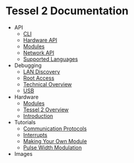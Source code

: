 # Tessel 2 Documentation

- API
    * [CLI](/API/CLI.md)
    * [Hardware API](/API/Hardware_API.md)
    * [Modules](/API/Modules.md)
    * [Network API](/API/Network_API.md)
    * [Supported Languages](/API/Supported_Languages.md)
- Debugging
    * [LAN Discovery](/Debugging/LAN_Discovery.md)
    * [Root Access](/Debugging/Root_Access.md)
    * [Technical Overview](/Debugging/Technical_Overview.md)
    * [USB](/Debugging/USB.md)
- Hardware
    * [Modules](/Hardware/Modules.md)
    * [Tessel 2 Overview](/Hardware/Tessel_2_Overview.md)
  * [Introduction](/Introduction.md)
- Tutorials
    * [Communication Protocols](/Tutorials/Communication_Protocols.md)
    * [Interrupts](/Tutorials/Interrupts.md)
    * [Making Your Own Module](/Tutorials/Making_Your_Own_Module.md)
    * [Pulse Width Modulation](/Tutorials/Pulse_Width_Modulation.md)
- Images
